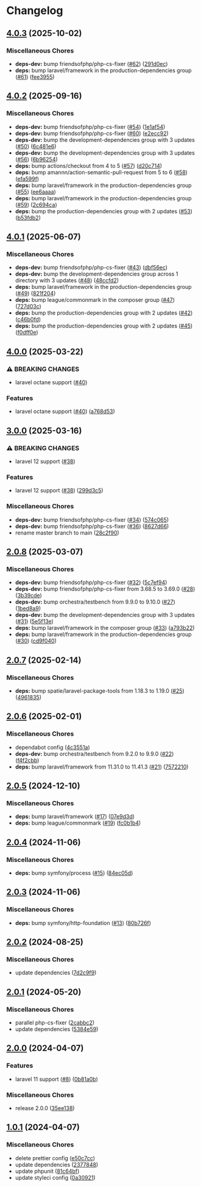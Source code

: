 # Changelog

## [4.0.3](https://github.com/audunru/memory-usage/compare/v4.0.2...v4.0.3) (2025-10-02)


### Miscellaneous Chores

* **deps-dev:** bump friendsofphp/php-cs-fixer ([#62](https://github.com/audunru/memory-usage/issues/62)) ([291d0ec](https://github.com/audunru/memory-usage/commit/291d0ec017c4c953ffae9dd0cadc58e9c07f3fff))
* **deps:** bump laravel/framework in the production-dependencies group ([#61](https://github.com/audunru/memory-usage/issues/61)) ([fee3955](https://github.com/audunru/memory-usage/commit/fee3955f0c5fc9c2ec07ef3f053beac35284e95b))

## [4.0.2](https://github.com/audunru/memory-usage/compare/v4.0.1...v4.0.2) (2025-09-16)


### Miscellaneous Chores

* **deps-dev:** bump friendsofphp/php-cs-fixer ([#54](https://github.com/audunru/memory-usage/issues/54)) ([1e1af54](https://github.com/audunru/memory-usage/commit/1e1af545602739c4b2edcd9778d5a10632671886))
* **deps-dev:** bump friendsofphp/php-cs-fixer ([#60](https://github.com/audunru/memory-usage/issues/60)) ([e2ecc92](https://github.com/audunru/memory-usage/commit/e2ecc92008d046ef536c96f0740398cd35c1b316))
* **deps-dev:** bump the development-dependencies group with 3 updates ([#50](https://github.com/audunru/memory-usage/issues/50)) ([6c481e6](https://github.com/audunru/memory-usage/commit/6c481e6651d6edf6f840f796b690b84b15011a5b))
* **deps-dev:** bump the development-dependencies group with 3 updates ([#56](https://github.com/audunru/memory-usage/issues/56)) ([6b96254](https://github.com/audunru/memory-usage/commit/6b9625472317e50ca17e56fd447b04cb14c80de5))
* **deps:** bump actions/checkout from 4 to 5 ([#57](https://github.com/audunru/memory-usage/issues/57)) ([d20c714](https://github.com/audunru/memory-usage/commit/d20c714f81861910961d73cfb721fa6bdbca55da))
* **deps:** bump amannn/action-semantic-pull-request from 5 to 6 ([#58](https://github.com/audunru/memory-usage/issues/58)) ([efa599f](https://github.com/audunru/memory-usage/commit/efa599fb47579b14d9f3220a424b7e0d993e6cc3))
* **deps:** bump laravel/framework in the production-dependencies group ([#55](https://github.com/audunru/memory-usage/issues/55)) ([ee6aaaa](https://github.com/audunru/memory-usage/commit/ee6aaaa08a4521a5d3acee840ca347470767dcf9))
* **deps:** bump laravel/framework in the production-dependencies group ([#59](https://github.com/audunru/memory-usage/issues/59)) ([2c694ca](https://github.com/audunru/memory-usage/commit/2c694caaa3e804ed262f8322ab13ea52ff56e2ea))
* **deps:** bump the production-dependencies group with 2 updates ([#53](https://github.com/audunru/memory-usage/issues/53)) ([b53fdb2](https://github.com/audunru/memory-usage/commit/b53fdb2a51908a1bba0ca274dc343483c4d1eff3))

## [4.0.1](https://github.com/audunru/memory-usage/compare/v4.0.0...v4.0.1) (2025-06-07)


### Miscellaneous Chores

* **deps-dev:** bump friendsofphp/php-cs-fixer ([#43](https://github.com/audunru/memory-usage/issues/43)) ([dbf56ec](https://github.com/audunru/memory-usage/commit/dbf56ecd863d0c6c6bf4983aa3c7b8f272bed4e8))
* **deps-dev:** bump the development-dependencies group across 1 directory with 3 updates ([#48](https://github.com/audunru/memory-usage/issues/48)) ([48ccfd2](https://github.com/audunru/memory-usage/commit/48ccfd29e05b6aaf9a5bb0311ae41c4f10288e0f))
* **deps:** bump laravel/framework in the production-dependencies group ([#49](https://github.com/audunru/memory-usage/issues/49)) ([821f204](https://github.com/audunru/memory-usage/commit/821f204955b34a7a59f64705e6ac51f0c2bab6e3))
* **deps:** bump league/commonmark in the composer group ([#47](https://github.com/audunru/memory-usage/issues/47)) ([727d03c](https://github.com/audunru/memory-usage/commit/727d03c1d3a303a55fe283e53b125632b577d731))
* **deps:** bump the production-dependencies group with 2 updates ([#42](https://github.com/audunru/memory-usage/issues/42)) ([c46b0fd](https://github.com/audunru/memory-usage/commit/c46b0fd8de65d5cebdcbcabb6da0dbf1225476d8))
* **deps:** bump the production-dependencies group with 2 updates ([#45](https://github.com/audunru/memory-usage/issues/45)) ([f0dff0e](https://github.com/audunru/memory-usage/commit/f0dff0eee347de64898de0381a744b96eb4a02b8))

## [4.0.0](https://github.com/audunru/memory-usage/compare/v3.0.0...v4.0.0) (2025-03-22)


### ⚠ BREAKING CHANGES

* laravel octane support ([#40](https://github.com/audunru/memory-usage/issues/40))

### Features

* laravel octane support ([#40](https://github.com/audunru/memory-usage/issues/40)) ([a768d53](https://github.com/audunru/memory-usage/commit/a768d53803c1d4ebd1d57e33116351c4d81c71c4))

## [3.0.0](https://github.com/audunru/memory-usage/compare/v2.0.8...v3.0.0) (2025-03-16)


### ⚠ BREAKING CHANGES

* laravel 12 support ([#38](https://github.com/audunru/memory-usage/issues/38))

### Features

* laravel 12 support ([#38](https://github.com/audunru/memory-usage/issues/38)) ([299d3c5](https://github.com/audunru/memory-usage/commit/299d3c54f4989fe3b9e13555fa60441785160964))


### Miscellaneous Chores

* **deps-dev:** bump friendsofphp/php-cs-fixer ([#34](https://github.com/audunru/memory-usage/issues/34)) ([574c065](https://github.com/audunru/memory-usage/commit/574c06533a98347c2c108fab34004e4a1f1b0dd7))
* **deps-dev:** bump friendsofphp/php-cs-fixer ([#36](https://github.com/audunru/memory-usage/issues/36)) ([8627d66](https://github.com/audunru/memory-usage/commit/8627d66808bd126628a3ed27734dde4af82b1b88))
* rename master branch to main ([28c2f90](https://github.com/audunru/memory-usage/commit/28c2f903891cc09550ed37daecbf0453c493ff6b))

## [2.0.8](https://github.com/audunru/memory-usage/compare/v2.0.7...v2.0.8) (2025-03-07)


### Miscellaneous Chores

* **deps-dev:** bump friendsofphp/php-cs-fixer ([#32](https://github.com/audunru/memory-usage/issues/32)) ([5c7ef94](https://github.com/audunru/memory-usage/commit/5c7ef94e51bfe221ecd943f0020307a26213b995))
* **deps-dev:** bump friendsofphp/php-cs-fixer from 3.68.5 to 3.69.0 ([#28](https://github.com/audunru/memory-usage/issues/28)) ([3b39cde](https://github.com/audunru/memory-usage/commit/3b39cde39433523d6c63f70f68964c23daf50e9b))
* **deps-dev:** bump orchestra/testbench from 9.9.0 to 9.10.0 ([#27](https://github.com/audunru/memory-usage/issues/27)) ([1bed8a9](https://github.com/audunru/memory-usage/commit/1bed8a9719bb41f913d04b19864c9863446d0cb4))
* **deps-dev:** bump the development-dependencies group with 3 updates ([#31](https://github.com/audunru/memory-usage/issues/31)) ([5e5f13e](https://github.com/audunru/memory-usage/commit/5e5f13e795bb98e84490215dd2a87ea04bda52bd))
* **deps:** bump laravel/framework in the composer group ([#33](https://github.com/audunru/memory-usage/issues/33)) ([a793b22](https://github.com/audunru/memory-usage/commit/a793b227e41fc9b3698df632d7776b417faf38fa))
* **deps:** bump laravel/framework in the production-dependencies group ([#30](https://github.com/audunru/memory-usage/issues/30)) ([cd9f040](https://github.com/audunru/memory-usage/commit/cd9f040d2c0f5b41fe46fac6f61aaef4f90699a9))

## [2.0.7](https://github.com/audunru/memory-usage/compare/v2.0.6...v2.0.7) (2025-02-14)


### Miscellaneous Chores

* **deps:** bump spatie/laravel-package-tools from 1.18.3 to 1.19.0 ([#25](https://github.com/audunru/memory-usage/issues/25)) ([4961835](https://github.com/audunru/memory-usage/commit/49618354d37b6290456fb732b7ab22807ad309f9))

## [2.0.6](https://github.com/audunru/memory-usage/compare/v2.0.5...v2.0.6) (2025-02-01)


### Miscellaneous Chores

* dependabot config ([4c3551a](https://github.com/audunru/memory-usage/commit/4c3551a9e6f3477ef023844469942a73d4b45bab))
* **deps-dev:** bump orchestra/testbench from 9.2.0 to 9.9.0 ([#22](https://github.com/audunru/memory-usage/issues/22)) ([f4f2cbb](https://github.com/audunru/memory-usage/commit/f4f2cbb00f6e70242d695c9b7c8a688c32fbb013))
* **deps:** bump laravel/framework from 11.31.0 to 11.41.3 ([#21](https://github.com/audunru/memory-usage/issues/21)) ([7572210](https://github.com/audunru/memory-usage/commit/757221066ccb3864920b9b4df7cce7dadab7b238))

## [2.0.5](https://github.com/audunru/memory-usage/compare/v2.0.4...v2.0.5) (2024-12-10)


### Miscellaneous Chores

* **deps:** bump laravel/framework ([#17](https://github.com/audunru/memory-usage/issues/17)) ([07e9d3d](https://github.com/audunru/memory-usage/commit/07e9d3d6c3f138d0a93610c52105dfd670329b7d))
* **deps:** bump league/commonmark ([#19](https://github.com/audunru/memory-usage/issues/19)) ([fc0b1b4](https://github.com/audunru/memory-usage/commit/fc0b1b4317c35db8dbefa9f872131d2ed25e72c0))

## [2.0.4](https://github.com/audunru/memory-usage/compare/v2.0.3...v2.0.4) (2024-11-06)


### Miscellaneous Chores

* **deps:** bump symfony/process ([#15](https://github.com/audunru/memory-usage/issues/15)) ([84ec05d](https://github.com/audunru/memory-usage/commit/84ec05dd5d0e063db941e3b2e46ec3ee8f38880a))

## [2.0.3](https://github.com/audunru/memory-usage/compare/v2.0.2...v2.0.3) (2024-11-06)


### Miscellaneous Chores

* **deps:** bump symfony/http-foundation ([#13](https://github.com/audunru/memory-usage/issues/13)) ([80b726f](https://github.com/audunru/memory-usage/commit/80b726f41c235fb86b4ddcbf69724fe95b2701b8))

## [2.0.2](https://github.com/audunru/memory-usage/compare/v2.0.1...v2.0.2) (2024-08-25)


### Miscellaneous Chores

* update dependencies ([7d2c9f9](https://github.com/audunru/memory-usage/commit/7d2c9f9022f0b9d254162473ea5e85bb93e95019))

## [2.0.1](https://github.com/audunru/memory-usage/compare/v2.0.0...v2.0.1) (2024-05-20)


### Miscellaneous Chores

* parallel php-cs-fixer ([2cabbc2](https://github.com/audunru/memory-usage/commit/2cabbc2fe18e0574ee2532dd9d6726a55f7a10ff))
* update dependencies ([5384e59](https://github.com/audunru/memory-usage/commit/5384e59da544e7876b1674e6ec62750991164151))

## [2.0.0](https://github.com/audunru/memory-usage/compare/v1.0.1...v2.0.0) (2024-04-07)


### Features

* laravel 11 support ([#8](https://github.com/audunru/memory-usage/issues/8)) ([0b81a0b](https://github.com/audunru/memory-usage/commit/0b81a0bd4523e04c7bb341b9aa357cd6dcb9b442))


### Miscellaneous Chores

* release 2.0.0 ([35ee138](https://github.com/audunru/memory-usage/commit/35ee138abb674e8473fe77ceae296ba292f14f8f))

## [1.0.1](https://github.com/audunru/memory-usage/compare/v1.0.0...v1.0.1) (2024-04-07)


### Miscellaneous Chores

* delete prettier config ([e50c7cc](https://github.com/audunru/memory-usage/commit/e50c7ccffac71b9858e402e8811a1e8a63e73f47))
* update dependencies ([2377848](https://github.com/audunru/memory-usage/commit/23778488f22dced9b5bf9f7cd4976d2a620005ee))
* update phpunit ([81c64bf](https://github.com/audunru/memory-usage/commit/81c64bf5facaa6de5137286c4ae65ffa6b0386c6))
* update styleci config ([0a30921](https://github.com/audunru/memory-usage/commit/0a30921b3d1d00786bf9720865d98c2e03a1fc9f))
